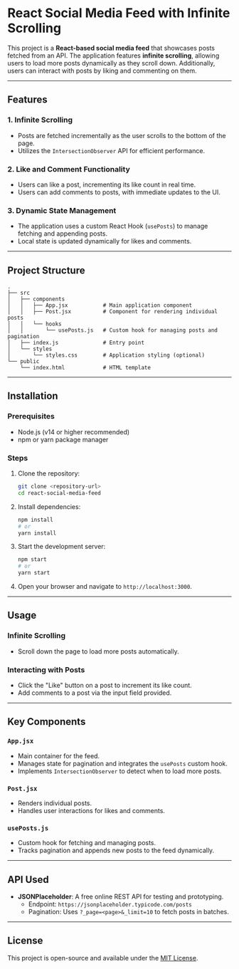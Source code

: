 # React Social Media Feed with Infinite Scrolling

This project is a **React-based social media feed** that showcases posts fetched from an API. The application features **infinite scrolling**, allowing users to load more posts dynamically as they scroll down. Additionally, users can interact with posts by liking and commenting on them.

---

## Features

### 1. **Infinite Scrolling**
- Posts are fetched incrementally as the user scrolls to the bottom of the page.
- Utilizes the `IntersectionObserver` API for efficient performance.

### 2. **Like and Comment Functionality**
- Users can like a post, incrementing its like count in real time.
- Users can add comments to posts, with immediate updates to the UI.

### 3. **Dynamic State Management**
- The application uses a custom React Hook (`usePosts`) to manage fetching and appending posts.
- Local state is updated dynamically for likes and comments.

---

## Project Structure

```
.
├── src
│   ├── components
│   │   ├── App.jsx           # Main application component
│   │   ├── Post.jsx          # Component for rendering individual posts
│   │   └── hooks
│   │       └── usePosts.js   # Custom hook for managing posts and pagination
│   ├── index.js              # Entry point
│   └── styles
│       └── styles.css        # Application styling (optional)
└── public
    └── index.html            # HTML template
```

---

## Installation

### Prerequisites
- Node.js (v14 or higher recommended)
- npm or yarn package manager

### Steps
1. Clone the repository:
   ```bash
   git clone <repository-url>
   cd react-social-media-feed
   ```

2. Install dependencies:
   ```bash
   npm install
   # or
   yarn install
   ```

3. Start the development server:
   ```bash
   npm start
   # or
   yarn start
   ```

4. Open your browser and navigate to `http://localhost:3000`.

---

## Usage

### Infinite Scrolling
- Scroll down the page to load more posts automatically.

### Interacting with Posts
- Click the "Like" button on a post to increment its like count.
- Add comments to a post via the input field provided.

---

## Key Components

### `App.jsx`
- Main container for the feed.
- Manages state for pagination and integrates the `usePosts` custom hook.
- Implements `IntersectionObserver` to detect when to load more posts.

### `Post.jsx`
- Renders individual posts.
- Handles user interactions for likes and comments.

### `usePosts.js`
- Custom hook for fetching and managing posts.
- Tracks pagination and appends new posts to the feed dynamically.

---

## API Used
- **JSONPlaceholder**: A free online REST API for testing and prototyping.
  - Endpoint: `https://jsonplaceholder.typicode.com/posts`
  - Pagination: Uses `?_page=<page>&_limit=10` to fetch posts in batches.

---

## License
This project is open-source and available under the [MIT License](LICENSE).

